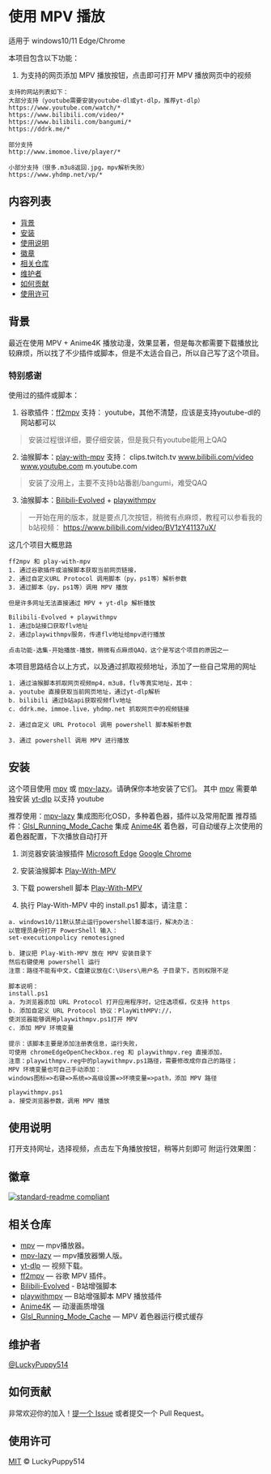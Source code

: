 # 使用 MPV 播放


适用于 windows10/11 Edge/Chrome

本项目包含以下功能：

1. 为支持的网页添加 MPV 播放按钮，点击即可打开 MPV 播放网页中的视频
```
支持的网站列表如下：
大部分支持（youtube需要安装youtube-dl或yt-dlp，推荐yt-dlp）
https://www.youtube.com/watch/*
https://www.bilibili.com/video/*
https://www.bilibili.com/bangumi/*
https://ddrk.me/*

部分支持
http://www.imomoe.live/player/*

小部分支持（很多.m3u8返回.jpg，mpv解析失败）
https://www.yhdmp.net/vp/*
```


## 内容列表

- [背景](#背景)
- [安装](#安装)
- [使用说明](#使用说明)
- [徽章](#徽章)
- [相关仓库](#相关仓库)
- [维护者](#维护者)
- [如何贡献](#如何贡献)
- [使用许可](#使用许可)

## 背景

最近在使用 MPV + Anime4K 播放动漫，效果显著，但是每次都需要下载播放比较麻烦，所以找了不少插件或脚本，但是不太适合自己，所以自己写了这个项目。

### 特别感谢
使用过的插件或脚本：
1. 谷歌插件：[ff2mpv](https://github.com/woodruffw/ff2mpv)
支持：
youtube，其他不清楚，应该是支持youtube-dl的网站都可以
> 安装过程很详细，要仔细安装，但是我只有youtube能用上QAQ

2. 油猴脚本：[play-with-mpv](https://greasyfork.org/zh-CN/scripts/416271-play-with-mpv)
支持：
clips.twitch.tv
www.bilibili.com/video
www.youtube.com
m.youtube.com
> 安装了没用上，主要不支持b站番剧/bangumi，难受QAQ

3. 油猴脚本：[Bilibili-Evolved](https://github.com/the1812/Bilibili-Evolved) + [playwithmpv](https://github.com/videoanywhere/playwithmpv)
> 一开始在用的版本，就是要点几次按钮，稍微有点麻烦，教程可以参看我的b站视频：
https://www.bilibili.com/video/BV1zY41137uX/

这几个项目大概思路
```
ff2mpv 和 play-with-mpv
1. 通过谷歌插件或油猴脚本获取当前网页链接，
2. 通过自定义URL Protocol 调用脚本（py，ps1等）解析参数
3. 通过脚本（py，ps1等）调用 MPV 播放

但是许多网址无法直接通过 MPV + yt-dlp 解析播放

Bilibili-Evolved + playwithmpv
1. 通过b站接口获取flv地址
2. 通过playwithmpv服务，传递flv地址给mpv进行播放

点击功能-选集-开始播放-播放，稍微有点麻烦QAQ，这个是写这个项目的原因之一
```


本项目思路结合以上方式，以及通过抓取视频地址，添加了一些自己常用的网址
```
1. 通过油猴脚本抓取网页视频mp4，m3u8，flv等真实地址，其中：
a. youtube 直接获取当前网页地址，通过yt-dlp解析
b. bilibili 通过b站api获取视频flv地址
c. ddrk.me，immoe.live，yhdmp.net 抓取网页中的视频链接

2. 通过自定义 URL Protocol 调用 powershell 脚本解析参数

3. 通过 powershell 调用 MPV 进行播放
```

## 安装

这个项目使用 [mpv](https://github.com/mpv-player/mpv) 或 [mpv-lazy](https://github.com/hooke007/MPV_lazy)。请确保你本地安装了它们。
其中 [mpv](https://github.com/mpv-player/mpv) 需要单独安装 [yt-dlp](https://github.com/yt-dlp/yt-dlp) 以支持 youtube

推荐使用：[mpv-lazy](https://github.com/hooke007/MPV_lazy) 集成图形化OSD，多种着色器，插件以及常用配置
推荐插件：[Glsl_Running_Mode_Cache](https://github.com/LuckyPuppy514/MPV_Glsl_Running_Mode_Cache) 集成 [Anime4K](https://github.com/bloc97/Anime4K) 着色器，可自动缓存上次使用的着色器配置，下次播放自动打开

1. 浏览器安装油猴插件
[Microsoft Edge](https://microsoftedge.microsoft.com/addons/detail/tampermonkey/iikmkjmpaadaobahmlepeloendndfphd)
[Google Chrome](https://chrome.google.com/extensions/detail/dhdgffkkebhmkfjojejmpbldmpobfkfo)

2. 安装油猴脚本
[Play-With-MPV]()

3. 下载 powershell 脚本
[Play-With-MPV]()

4. 执行 Play-With-MPV 中的 install.ps1 脚本，请注意：
```
a. windows10/11默认禁止运行powershell脚本运行，解决办法：
以管理员身份打开 PowerShell 输入：
set-executionpolicy remotesigned
``` 

``` 
b. 建议把 Play-With-MPV 放在 MPV 安装目录下
然后右键使用 powershell 运行
注意：路径不能有中文，C盘建议放在C:\Users\用户名 子目录下，否则权限不足
``` 
``` 
脚本说明：
install.ps1
a. 为浏览器添加 URL Protocol 打开应用程序时，记住选项框，仅支持 https
b. 添加自定义 URL Protocol 协议：PlayWithMPV://，
使浏览器能够调用playwithmpv.ps1打开 MPV
c. 添加 MPV 环境变量

提示：该脚本主要是添加注册表信息，运行失败，
可使用 chromeEdgeOpenCheckbox.reg 和 playwithmpv.reg 直接添加，
注意：playwithmpv.reg中的playwithmpv.ps1路径，需要修改成你自己的路径；
MPV 环境变量也可自己手动添加：
windows图标=>右键=>系统=>高级设置=>环境变量=>path，添加 MPV 路径

playwithmpv.ps1
a. 接受浏览器参数，调用 MPV 播放
``` 

## 使用说明
打开支持网址，选择视频，点击左下角播放按钮，稍等片刻即可
附运行效果图：



## 徽章

[![standard-readme compliant](https://img.shields.io/badge/readme%20style-standard-brightgreen.svg?style=flat-square)](https://github.com/RichardLitt/standard-readme)


## 相关仓库

- [mpv](https://github.com/mpv-player/mpv) — mpv播放器。
- [mpv-lazy](https://github.com/hooke007/MPV_lazy) — mpv播放器懒人版。
- [yt-dlp](https://github.com/yt-dlp/yt-dlp) — 视频下载。
- [ff2mpv](https://github.com/woodruffw/ff2mpv) — 谷歌 MPV 插件。
- [Bilibili-Evolved](https://github.com/the1812/Bilibili-Evolved) - B站增强脚本
- [playwithmpv](https://github.com/videoanywhere/playwithmpv) — B站增强脚本 MPV 播放插件
- [Anime4K](https://github.com/bloc97/Anime4K) — 动漫画质增强
- [Glsl_Running_Mode_Cache](https://github.com/LuckyPuppy514/MPV_Glsl_Running_Mode_Cache) — MPV 着色器运行模式缓存
## 维护者

[@LuckyPuppy514](https://github.com/LuckyPuppy514)

## 如何贡献

非常欢迎你的加入！[提一个 Issue](https://github.com/LuckyPuppy514/Play-With-MPV/issues/new) 或者提交一个 Pull Request。


## 使用许可

[MIT](https://github.com/LuckyPuppy514/Play-With-MPV/blob/main/LICENSE) © LuckyPuppy514